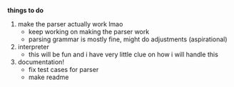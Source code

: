 __things to do__
1) make the parser actually work lmao
    - keep working on making the parser work
    - parsing grammar is mostly fine, might do adjustments (aspirational)
2) interpreter
    - this will be fun and i have very little clue on how i will handle this
3) documentation!
    - fix test cases for parser
    - make readme